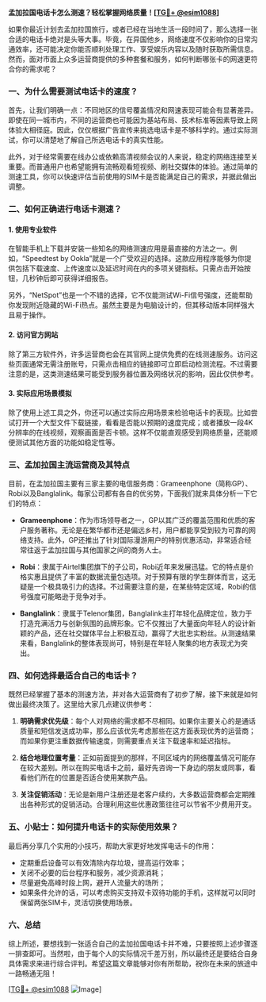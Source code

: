 **孟加拉国电话卡怎么测速？轻松掌握网络质量！[[TG💪+ @esim1088](https://t.me/s/esim1088)]**

如果你最近计划去孟加拉国旅行，或者已经在当地生活一段时间了，那么选择一张合适的电话卡绝对是头等大事。毕竟，在异国他乡，网络速度不仅影响你的日常沟通效率，还可能决定你能否顺利处理工作、享受娱乐内容以及随时获取所需信息。然而，面对市面上众多运营商提供的多种套餐和服务，如何判断哪张卡的网速更符合你的需求呢？

### 一、为什么需要测试电话卡的速度？

首先，让我们明确一点：不同地区的信号覆盖情况和网速表现可能会有显著差异。即使在同一城市内，不同的运营商也可能因为基站布局、技术标准等因素导致上网体验大相径庭。因此，仅仅根据广告宣传来挑选电话卡是不够科学的。通过实际测试，你可以清楚地了解自己所选电话卡的真实性能。

此外，对于经常需要在线办公或依赖高清视频会议的人来说，稳定的网络连接至关重要。而普通用户也希望能拥有流畅观看短视频、刷社交媒体的体验。通过简单的测速工具，你可以快速评估当前使用的SIM卡是否能满足自己的需求，并据此做出调整。

### 二、如何正确进行电话卡测速？

#### 1. 使用专业软件
在智能手机上下载并安装一些知名的网络测速应用是最直接的方法之一。例如，“Speedtest by Ookla”就是一个广受欢迎的选择。这款应用程序能够为你提供包括下载速度、上传速度以及延迟时间在内的多项关键指标。只需点击开始按钮，几秒钟后即可获得详细报告。

另外，“NetSpot”也是一个不错的选择，它不仅能测试Wi-Fi信号强度，还能帮助你发现附近隐藏的Wi-Fi热点。虽然主要是为电脑设计的，但其移动版本同样强大且易于操作。

#### 2. 访问官方网站
除了第三方软件外，许多运营商也会在其官网上提供免费的在线测速服务。访问这些页面通常无需注册账号，只需点击相应的链接即可立即启动检测流程。不过需要注意的是，这类测速结果可能受到服务器位置及网络状况的影响，因此仅供参考。

#### 3. 实际应用场景模拟
除了使用上述工具之外，你还可以通过实际应用场景来检验电话卡的表现。比如尝试打开一个大型文件下载链接，看看是否能以预期的速度完成；或者播放一段4K分辨率的在线视频，观察画面是否卡顿。这样不仅能直观感受到网络质量，还能顺便测试其他方面的功能如稳定性等。

### 三、孟加拉国主流运营商及其特点

目前，在孟加拉国主要有三家主要的电信服务商：Grameenphone（简称GP）、Robi以及Banglalink。每家公司都有各自的优劣势，下面我们就来具体分析一下它们的特点：

- **Grameenphone**：作为市场领导者之一，GP以其广泛的覆盖范围和优质的客户服务著称。无论是在繁华都市还是偏远乡村，用户都能享受到较为可靠的网络支持。此外，GP还推出了针对国际漫游用户的特别优惠活动，非常适合经常往返于孟加拉国与其他国家之间的商务人士。
  
- **Robi**：隶属于Airtel集团旗下的子公司，Robi近年来发展迅猛。它的特点是价格实惠且提供了丰富的数据流量包选项。对于预算有限的学生群体而言，这无疑是一个极具吸引力的选择。不过需要注意的是，在某些特定区域，Robi的信号强度可能略逊于竞争对手。

- **Banglalink**：隶属于Telenor集团，Banglalink主打年轻化品牌定位，致力于打造充满活力与创新氛围的品牌形象。它不仅推出了大量面向年轻人的设计新颖的产品，还在社交媒体平台上积极互动，赢得了大批忠实粉丝。从测速结果来看，Banglalink的整体表现尚可，特别是在年轻人聚集的地方表现尤为突出。

### 四、如何选择最适合自己的电话卡？

既然已经掌握了基本的测速方法，并对各大运营商有了初步了解，接下来就是如何做出最终决策了。这里给大家几点建议供参考：

1. **明确需求优先级**：每个人对网络的需求都不尽相同。如果你主要关心的是通话质量和短信发送成功率，那么应该优先考虑那些在这方面表现优秀的运营商；而如果你更注重数据传输速度，则需要重点关注下载速率和延迟指标。

2. **结合地理位置考量**：正如前面提到的那样，不同区域内的网络覆盖情况可能存在较大差别。所以在购买电话卡之前，最好先咨询一下身边的朋友或同事，看看他们所在的位置是否适合使用某款产品。

3. **关注促销活动**：无论是新用户注册还是老客户续约，大多数运营商都会定期推出各种形式的促销活动。合理利用这些优惠政策往往可以节省不少费用开支。

### 五、小贴士：如何提升电话卡的实际使用效果？

最后再分享几个实用的小技巧，帮助大家更好地发挥电话卡的作用：

- 定期重启设备可以有效清除内存垃圾，提高运行效率；
- 关闭不必要的后台程序和服务，减少资源消耗；
- 尽量避免高峰时段上网，避开人流量大的场所；
- 如果条件允许的话，可以考虑购买支持双卡双待功能的手机，这样就可以同时保留两张SIM卡，灵活切换使用场景。

### 六、总结

综上所述，要想找到一张适合自己的孟加拉国电话卡并不难，只要按照上述步骤逐一排查即可。当然啦，由于每个人的实际情况千差万别，所以最终还是要结合自身具体需求来进行综合评判。希望这篇文章能够对你有所帮助，祝你在未来的旅途中一路畅通无阻！

[[TG💪+ @esim1088](https://t.me/s/esim1088) ![Image](https://i.postimg.cc/4NQfJmqS/Snipaste-2025-05-13-00-14-12.png)]